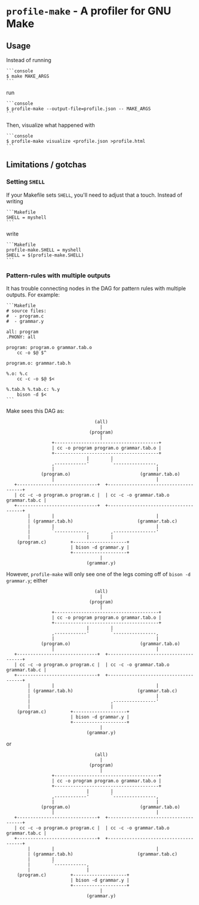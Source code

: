 # `profile-make` - A profiler for GNU Make

## Usage

Instead of running

    ```console
    $ make MAKE_ARGS
    ```

run

    ```console
    $ profile-make --output-file=profile.json -- MAKE_ARGS
    ```

Then, visualize what happened with

    ```console
    $ profile-make visualize <profile.json >profile.html
    ```

## Limitations / gotchas

### Setting `SHELL`

If your Makefile sets `SHELL`, you'll need to adjust that a touch.
Instead of writing

    ```Makefile
    SHELL = myshell
    ```

write

    ```Makefile
    profile-make.SHELL = myshell
    SHELL = $(profile-make.SHELL)
    ```
### Pattern-rules with multiple outputs

It has trouble connecting nodes in the DAG for pattern rules with
multiple outputs.  For example:

    ```Makefile
    # source files:
    #  - program.c
    #  - grammar.y

    all: program
    .PHONY: all

    program: program.o grammar.tab.o
    	cc -o $@ $^

    program.o: grammar.tab.h

    %.o: %.c
    	cc -c -o $@ $<

    %.tab.h %.tab.c: %.y
    	bison -d $<
    ```

Make sees this DAG as:

                                     (all)
                                       |
                                   (program)
                                       |
                     +---------------------------------------+
                     | cc -o program program.o grammar.tab.o |
                     +---------------------------------------+
                                  |        |
                     ,------------'        `----------------,
                     |                                      |
                 (program.o)                          (grammar.tab.o)
                     |                                      |
       +------------------------------+  +--------------------------------------+
       | cc -c -o program.o program.c |  | cc -c -o grammar.tab.o grammar.tab.c |
       +------------------------------+  +--------------------------------------+
            |        |                                      |
            | (grammar.tab.h)                        (grammar.tab.c)
            |        |                                      |
            |        `------------,        ,----------------'
            |                     |        |
        (program.c)         +--------------------+
                            | bison -d grammar.y |
                            +--------------------+
                                       |
                                  (grammar.y)

However, `profile-make` will only see one of the legs coming off of
`bison -d grammar.y`; either

                                     (all)
                                       |
                                   (program)
                                       |
                     +---------------------------------------+
                     | cc -o program program.o grammar.tab.o |
                     +---------------------------------------+
                                  |        |
                     ,------------'        `----------------,
                     |                                      |
                 (program.o)                          (grammar.tab.o)
                     |                                      |
       +------------------------------+  +--------------------------------------+
       | cc -c -o program.o program.c |  | cc -c -o grammar.tab.o grammar.tab.c |
       +------------------------------+  +--------------------------------------+
            |        |                                      |
            | (grammar.tab.h)                        (grammar.tab.c)
            |                                               |
            |                              ,----------------'
            |                              |
        (program.c)         +--------------------+
                            | bison -d grammar.y |
                            +--------------------+
                                       |
                                  (grammar.y)

or

                                     (all)
                                       |
                                   (program)
                                       |
                     +---------------------------------------+
                     | cc -o program program.o grammar.tab.o |
                     +---------------------------------------+
                                  |        |
                     ,------------'        `----------------,
                     |                                      |
                 (program.o)                          (grammar.tab.o)
                     |                                      |
       +------------------------------+  +--------------------------------------+
       | cc -c -o program.o program.c |  | cc -c -o grammar.tab.o grammar.tab.c |
       +------------------------------+  +--------------------------------------+
            |        |                                      |
            | (grammar.tab.h)                        (grammar.tab.c)
            |        |
            |        `------------,
            |                     |
        (program.c)         +--------------------+
                            | bison -d grammar.y |
                            +--------------------+
                                       |
                                  (grammar.y)
